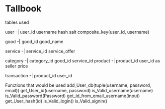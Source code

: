 # Tallbook

tables used

user -|
       user_id
       username
       hash
       salt
       composite_key(user_id, username)

good -|
       good_id
       good_name

service -|
          service_id
          service_offer

category -|
           category_id
           good_id
           service_id
product -|
          product_id
          user_id as seller
          price

transaction -|
              product_id
              user_id

Functions that would be used
add_User_db(tuple(username, password, email))
get_User_id(username, password)
is_Valid_username(username)
is_Valid_password(Password)
get_id_from_email_username(input)
get_User_hash(id)
is_Valid_login()
is_Valid_signin()

